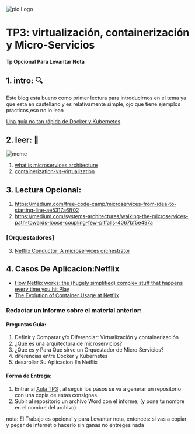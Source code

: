 ![pio Logo](logopio.jpg)

# TP3: virtualización, containerización y Micro-Servicios 
#### Tp Opcional Para Levantar Nota
## 1. intro: :mag:
Este blog esta bueno como primer lectura para introducirnos en el tema ya que esta en castellano y es relativamente simple, ojo que tiene ejemplos practicos,eso no lo lean 

[Una guía no tan rápida de Docker y Kubernetes](https://medium.com/ingenier%C3%ADa-en-tranqui-finanzas/una-gu%C3%ADa-no-tan-r%C3%A1pida-de-docker-y-kubernetes-933f5b6709df)

## 2. leer: :eyes:
![meme](ojotranslate.jpeg)
1. [what is microservices architecture](https://medium.com/fintechexplained/what-is-microservices-architecture-1da41a94a29b)
2. [containerization-vs-virtualization](https://jaxenter.com/containerization-vs-virtualization-docker-introduction-120562.html)

## 3. Lectura Opcional:
1. https://medium.com/free-code-camp/microservices-from-idea-to-starting-line-ae5317a6ff02
2. https://medium.com/systems-architectures/walking-the-microservices-path-towards-loose-coupling-few-pitfalls-4067bf5e497a
### [Orquestadores]
3. [Netflix Conductor: A microservices orchestrator](https://medium.com/netflix-techblog/netflix-conductor-a-microservices-orchestrator-2e8d4771bf40)


## 4. Casos De Aplicacion:Netflix
* [How Netflix works: the (hugely simplified) complex stuff that happens every time you hit Play](https://medium.com/refraction-tech-everything/how-netflix-works-the-hugely-simplified-complex-stuff-that-happens-every-time-you-hit-play-3a40c9be254b)
* [The Evolution of Container Usage at Netflix](https://medium.com/netflix-techblog/the-evolution-of-container-usage-at-netflix-3abfc096781b)


### Redactar un informe sobre el material anterior:
#### Preguntas Guia:
1. Definir y Comparar y/o Diferenciar: Virtualización y containerización 
2. ¿Que es una arquitectura de microservicios?
3. ¿Que es y Para Que sirve un Orquestador de Micro Servicios?
4. diferencias entre Docker y Kubernetes
5. desarollar Su Aplicacion En Netflix

#### Forma de Entrega:
1. Entrar al [Aula TP3](https://classroom.github.com/a/ZyDp-4DF) , al seguir los pasos se va a generar un repositorio con una copia de estas consignas.
2. Subir al repositorio un archivo Word con el informe, (y pone tu nombre en el nombre del archivo)

nota: El Trabajo es opcional y para Levantar nota, entonces: si vas a copiar y pegar de internet o hacerlo sin ganas no entreges nada



